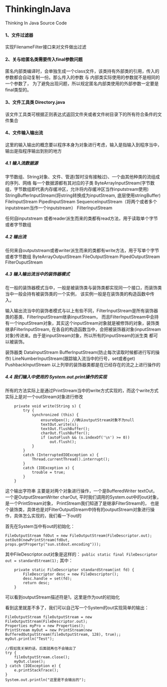 # ThinkingInJava
Thinking In Java Source Code

#### 1、文件过滤器
实现FilenameFilter接口来对文件做出过滤

#### 2、关与给匿名类需要传入final参数问题
匿名内部类编译时，会单独生成一个class文件，该类持有外部类的引用，传入的参数都会自动复制一份。那么传入的参数 与 内部类实际使用的参数就不是相同的一个参数了，
为了避免出现问题，所以规定匿名内部类使用的外部参数一定要是final类型的。

#### 3、文件工具类 Directory.java
该文件工具类可根据正则表达式返回文件夹或者文件树目录下的所有符合条件的文件集合

#### 4、文件输入输出流
这里的输入输出的概念要以程序本身为对象进行考虑，输入是指输入到程序当中，输出是指程序输出到别的地方 
##### 4.1 输入流数据源 
字节数组、String对象、文件、管道(暂时没有接触过)、一个由其他种类的流组成的序列、网络
每一个数据源都有其对应的子类
ByteArrayInputStream(字节数组，字节数组即代表内存缓冲区，允许将内存缓冲区当作inputstream使用)
StringBufferInputStream(将string转换成为inputStream, 底层使用stringBuffer)
FileInputStream
PipedInputStream
SequenceInputStream（将两个或者多个inputstream当作一个inputstream）
FilterInputStream

任何自inputstream 或者reader派生而来的类都有read方法，用于读取单个字节或者字节数组

##### 4.2 输出流
任何来自outputstream或者writer派生而来的类都有write方法，用于写单个字节或者字节数组
ByteArrayOutputStream
FileOutputStream
PipedOutputStream
FilterOuputStream

##### 4.3 输入输出流当中的装饰器模式
在一般的装饰器模式当中，一般是被装饰类与装饰类都实现同一个接口，而装饰类当中一般会持有被装饰类的一个实例，
该实例一般是在装饰类的构造函数中传入。

输入输出流当中的装饰者模式与以上有些不同，FilterInputStream是所有装饰器类的基类、FilterInputStream继承inputStream，
而且FilterInputStream中会持有一个inputStream对象，其实这个inputStream对象就是被修饰的对象，装饰类继承FilterInputStream,
在各自的构造函数当中，会把被装饰器对象(inputStream对象)传进来。由于是inputStream对象，所以所有的inputStream的派生类
都可以被装饰。

装饰器类 DataInputStream  BufferInputStream(防止每次读取时候都进行写的操作) 
LineNumberInputStream(跟踪输入流当中的行号，set或者get) PushbackInputStream
以上列举的装饰器类都是在已经存在的流之上进行操作的

##### 4.4 我们输入中使用的 System.out.print操作的实现
所有的方法实际上是通过PrintStream当中的write方式实现的，而这个write方式实际上是对一个outStream对象进行修改
```$xslt
    private void write(String s) {
        try {
            synchronized (this) {
                ensureOpen(); //确认outputStream对象不为null
                textOut.write(s);
                textOut.flushBuffer();
                charOut.flushBuffer();
                if (autoFlush && (s.indexOf('\n') >= 0))
                    out.flush();
            }
        }
        catch (InterruptedIOException x) {
            Thread.currentThread().interrupt();
        }
        catch (IOException x) {
            trouble = true;
        }
    }
```

这个输出字符串 主要是对两个对象进行操作，一个是BufferedWriter textOut， 一个是OutputStreamWriter charOut, 
平时我们调用的System.out中的out对象，是一个PrintStream对象， PrintStream我们知道了是继承FilterStream的，
也是个装饰类，具体也是对FilterOutputStream中持有的outputStream对象进行操作，具体怎么实现的，我们看一下out的

首先在System当中有out的初始化：
```$xslt
FileOutputStream fdOut = new FileOutputStream(FileDescriptor.out);
setOut0(newPrintStream(fdOut, props.getProperty("sun.stdout.encoding")));
```
其中FileDescriptor.out对象是这样的：
`public static final FileDescriptor out = standardStream(1);`
其中：
```$xslt
    private static FileDescriptor standardStream(int fd) {
        FileDescriptor desc = new FileDescriptor();
        desc.handle = set(fd);
        return desc;
    }
```
可以看到outputStream描述符是1，这里是作为out的初始化

看到这里就差不多了，我们可以自己写一个System的out实现简单的输出：
```$xslt
FileOutputStream fileOutputStream = new FileOutputStream(FileDescriptor.out);
Properties myPro = new Properties();
PrintStream myOut = new PrintStream(new BufferedOutputStream(fileOutputStream, 128), true);;
myOut.println("Test");

//假如我关掉的话，后面就再也不会输出了
try {
    fileOutputStream.close();
    myOut.close();
} catch (IOException e) {
    e.printStackTrace();
}
System.out.println("这里是不会输出的");
```










